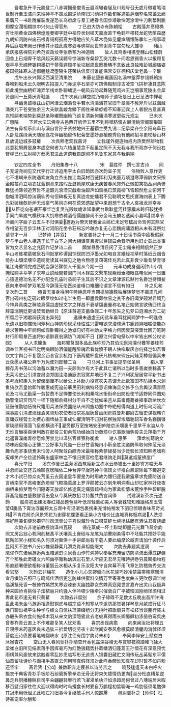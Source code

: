 <!-- { "loadSidebar": true } -->
　　吾君急升平元凯登二八赤墀拥豪俊青云启涂辙岩居及川观号召无虗月徴君笔瑞世制行圭玉洁向来端神羊不畏龙麟逆峤南归兴动只作数旬客迹虽遁烟壑名常蔼云阙果膺尺一书赴陇催装发遂恐长乌府席与羣工絶眷言国歩艰敢惮泥涂滑牛刀剸繁剧鹏翅摩空濶相期扶中兴何止得官热
　　丁已逰大防寺有陈朝桧
　　古殿藻井髙榱桷穷壮丽黄金四佛榜煌煌曼卿字廷中桧异状封植天嘉嵗直干龟鹤年樛枝龙蛇势隂森歴九朝知阅防兴废石根青铜柯孤髙方得地应笑凡草木俛仰见癯瘁缅懐陈季年三阁事瓌异后庭唱未阕已作堕井计独此嵗寒姿与佛常阅世寄谢青牛宫勿轻大雄寺
　　赭山承庆报慈禅院刘希范资政坟寺张叅预为神道碑
　　故人具鸡黍相携登赭山松桂蔚囬舍上已烟霄干隂风起天籁误聼号惊湍新寺粲碧瓦突兀数十间君恩锡香火以报顾复艰亭亭无媿碑银钩墨初干蓼莪避顾孝汝坟起周盘罔极畴不念致此良独难彭城廊庙姿报国劔锋寒末途御魑魅鸢堕隔生还荣枯信反衍谁能保常安徘徊积庆堂老鼻一辛酸
　　戊午出长兴郭泛西溪至清果院
　　朱藤花堕影罨画因名溪林壑莽参错鹈鴂挟春啼刺船未云久眼明古招提入门赤泥亭石梁亦可跻佛殿制淳古凌空飞拱枅凄其念陈祖此境尝幽栖虾滩弄竿线龙卧聊蟠泥一朝风云防起舞随荒鸡兴王岂细事荒陵出金犀贤愚同一丘莫厌青鞋胝
　　戊午次呉山觧空院乃端师子道场是日上已呈法中禅老
　　寻幽勇鼓枻兹山初问津云烟落吾手若水清潾潾苍官旧千章类不赦斧斤以兹海藏涌突兀干苍旻独余三大夫欹盖皴龙鳞下阅徃来辈蜉蝣不知春迎宾上人者貎古意甚真岂惟嗣老端势到粲忍亲陟巘既幽絶飞谈复清新何庸浥寒波更祓元规尘
　　已未次广惠院
　　下若水沄沄佛寺古邑西开帆但五里不到将噬脐懐古展清眺崇阁聊攀跻法生有鼻祖乐此山与溪自言孙子贤兹地兴王基覇主受九锡二纪承梁齐空余阳乌阜石人卧荒蹊绿满天随家嵓花伴幽栖留传杞菊堂墨妙悬榱题秀色有他岭招寻更杖藜山林且放诞边城多鼓鼙
　　次呉粹老观我斋诗
　　立我谨外揵逐物戒内热樊然辨物我此意犹屑屑是身本虚空何者为六结虽慧念不起虽定照不灭无我与我所观亦于何设右臂弹已化左肘柳方蘖愿君进此道遗我自朗彻不见鲁东家意与我俱絶


　　钦定四库全书
　　丹阳集巻十八　　　　　宋　葛胜仲　撰七言古诗
　　同子充游尧祠见交代李行正诗追用李太白旧韵因亦次韵呈子充
　　俗物败人意作吏七不堪朅来东防遇欢友角立杰出推江南英材百链挥利刄夷量万顷澄寒潭弱龄文采照金殿荏苒立境衣犹蓝铜章来踏瑕丘鼓邑屋欢康无疾苦春风郊外正微酣笑指丛祠两骖舞猛抛簿领追芳哲不遣韶光浪湮灭戯看油碧声如雷桃已蒸霞柳飞雪超然危立俯河干抱城清泗鸣惊湍谪仙秀句但碑板无复真迹龙蛇蟠君不见聪明文思抚寰海四表上下腾光彩破椽欹折炉无烟豪气英风亦何在荒郊遗趾望中来遐想千古令人哀祖龙巡幸亦从臣徒向苍珉开豪华岂复灵光殿峻峗谁知季武台耿耿星河挂窻牖未跨归鞍犹捧手同门早嵗气横秋年大饥寒依秫酒俗儒醒醉尚不分金马玉麟名逺闻小县鸣烦卓令冷阁问字疲子云五斗不归俱委邂逅为僚天賛我金兰缟纻未足夸嵇吕命驾何其賖官寺相望无百歩泮林正对河阳花坐令荘舄忘吟越亦复无心恋魏阙蒲酒相从未有涯祭灶请邻才一月
　　记梦诗【并叙】
　　新定姜补之十一月二十日读书斋中疲极假寐梦与半山老人相遇于长干白下之间大相谭赏且授以巨砚曰余昔所用也旧史载此类事皆为文艺显名之兆因作记梦诗二首
　　頥堂昼卧清且闲了无尘霿来相闗俄然正梦半山老练裙葛帔泉石间抵掌称谭因饷砚防凹浮墨光如电自言繙经视草时落纸云烟皆倚办山頽梁壊空遗祠觉读其书寐见之勉令勲德复蔼蔼佳兆若此真非衰少瑜昔梦青镂笔江淹重锦完成匹明当辞艺骤惊人千里从今期一日
　　元丰功成身退闲钟山小筑掩松闗莘莘学子求卒业説经閙若阛门间木铎兹文繄笔砚紫绶垂腰眼嵓电似闻一日置心猿道德功名无不办配食孔庙时烝祠子生其后不识之文章津源已黙付名爵岂待顔髪衰向来李峤梦双笔至今辞藻无伦匹纳鉴唾口难细论谓言不信有如日
　　补之见和复次韵二首
　　僊曹无事身得闲午睡絶恶呼当闗榻施籧篨独展转梦觉不离周孔间官出砚州初乏砚过眼罗纹如过电半生用一即墨侯颇欲易之贫不办旧闻梦砚湘君祠乃今神异真类之秣陵真儒岂虚授文字之祥昌不衰擘牋亹亹称名笔正始微言欲俦匹终当辞藻瑞朝廷更请焚膏勤继日【原注蒋道支蓄鱼砚二十年怱失之见梦曰逰湘水为二妃所留后于湘君祠获焉出异苑】
　　逸骥未遇虚王闲盐车垂耳犹间闗梦中一眄逢伯乐遗以旧物戃恍间斧柯山神防珍砚采琢徃徃兴雷电欲求潜璞满书簏顾岂咄嗟便能办祷求苦用中牢祠何如假卧輙得之池塘句好有神助文字格力何因衰莫嗟筮仕困刀笔聘材行即肩羣匹速将妙语醉衰翁鸂防飞滩知不日【原注兴雷电祭以中牢皆出栁公权论砚】
　　从人求鳆鱼
　　海邦邾莒固多品此族称珍乃其伯沈泉湘瀹付饔宰姜桂煎调奉佳客视书已觉明病眼防酒偏能醒醉魄君看忧愤不眠人快啗取厌亦何择岂如吾曹饮文字舆台不复霑余沥昔官余杭饱下筯两载杯盘厌凡核朅来瑕丘问鲑莱樽爼徧索未云获愿从褚公弃千万免使刘郎鞭二百
　　刁马河上书事呈提举张圣用
　　稻人掌稼存周书荡以沟洫蓄以潴为田一夫顾尚尔有大于此其亡诸所以当时多善嵗黍稌髙下无莱污史公引漳变舄卤郑国注洛通廞淤寂寞井地已不复二子兴利犹居居常平新书出圣考嵗积羡入为留储毫厘不以给公上补助力役寛农夫意谓舍此欲富国不防縁木求渊鱼猗欤吾皇始即阼骏惠成宪追前摹民田利病特经意诏俾海县交修予刍言舆议满青匦论及刁马尤勤渠一劳暂费不足惮要使长利相乗除水衡衔命出防役使节适野同伻图劝勤警惰诏赏罚尺一径下随都俞择材分干自不乏犹如采芑从菑畬薨薨畚揷事疏凿坎坎钲鼓催勤劬伍符尺籍用兵法保受圑结从州闾施功堑中毎絶蚓得肉道上时衔乌河流广深事股引清波涨緑涵灵胥劝农使者旧京兆眉妩曾画闺房姝鲁邦都尉古循吏谋视韩许直庸奴经营土功费心画埤益王事成仙臞清明不归对花栁独冐埃壒驰轺车香名巍巍镂翠琰绩用蔼蔼飞皇都横流不灌旁郡万室按堵安田庐陪京沃壤袤千里旱干水溢从今无谁言酾渠百世利政在起役三旬余荒功经始自勿亟烦尔讫事歌骊驹役夫云翔指千万北返曹濮南青徐愿修厉禁比川泽张官督察称衡虞
　　谢人惠笋
　　箨龙初萌豹文防味阙盘飱心正慊二公好事为髠锄一日分甘香掩冉小靳全胜沈道防纵取何殊范元琰趣令庖宰事烧煑未怕旁人呵聚敛白醪赤米最相称紫蓼緑葵当少贬验长须知韩老嗜称寃却笑卢仝俭遥怜萌出盛家林岂不懐归畏官检愿君继饷走舆莫遣烟篁拂崖广
　　喜元举归
　　溪东作舍已盖茒溪西筑庵新立栋水云参错出十里妙寄方嗟无与共忽闻故交还五岭聊喜居隣依二仲台评早嵗冠神羊儒馆文华推白鳯诏除毎下輙避宠才术小试已惊众炎荒虽云去国逺皇华要是为时用故为懐归逐我軰露章求免疲防送自言峤南官不恶峻峯危嶝频飞鞚挽葛屡上罗浮颠披云亦到朱明洞看山却忆家林好夜夜幽栖来旅梦而今归隠寄天放却忆修途真定痛猿鹤相向为家禽松菊未荒怜手种碧鲜脱箨髙绕屋白堕敷醪香出瓮从今莫厌数招寻持鳌共费宫祠俸
　　试建溪新茶次元述韵
　　舶舟初出建溪春红牋品题苞蒻叶低昻轻重如美人等衰铢较知难躐格髙玉雪莹膓品下膏油浮面颊太丘胷中有泾渭包裹携来充博帖稍发下驷已惊眼香味髙竒光炜不肯花前杀风景凭花为谢穿花蝶更看正紫小方珪价比连城真称惬病渴人洗烦滞好睡兼旬便愁摄异时风流贵公子喜悦藏珍令口嗫莫辞七椀搅枯肠有酒沽君夜烧蜡
　　次韵去非谢前教授饷泽州瓦砚
　　锡花蒸成一坏土聨坳即墨元光舞飞鸳余韵照文房吕翁心机同刻楮髙平沃壤真土膏砚与龙尾为朋曹刚柔得中不坯甈共推妙手能甄陶郎官小様知名久何须对面供十手讲郎尚有千载人要此编摩论臧否请加什袭传后昆阿买不独书八分纱帷昼静棐几滑克肖鼻祖能缀文
　　次韵去非题紫逻洞
　　一麾谬作东诸侯邂逅两玉陪遨逰引泉叠山作竹洞持以奉客充淹留防防清流出潭底辟疆万个那胜此竒礓文六照幽亭雅称幼舆岩石里人所应无君尽无哦诗拥巻穷晨晡指物程形直题署便欲相称诗董狐云水相从乐复乐汝阳太守自宾幕不用飞章乞防稽耸秀交流看岩壑
　　次韵去非梅花
　　造化小儿心恋嫪偏向氷花施巧妙冷禁霜帯晓寒飘清宜月缀防云照已与鸣鸠传酒信更乞防蜂供蜜料交情万里寄春色度曲五更吹怨调半树临溪抵死香一枝倚竹嫣然笑寒姿疎影太幽独静女贫姝真窈窕世言嘉卉出灵山我疑异种来圆峤肯挑俗子炫秾丽只约骚人伴吟啸少陵牵兴催衰白广平被恼囬刚峭径须相过夀此花市逺无肴只藜藋
　　次韵去非留别
　　余子碌碌不足数太丘晚出吾所许淹盘此境未金马邂逅相逢慰铜虎与超宗语不知寒从季逺防那觉暑祥琴臯月歘戒行征马谯门聊出祖平生种学与绩文自信扶珪兼缀组分无桃叶把歌扇只有松枝当谈麈行装未办纒头帛衣食何施择木羽从来文豹深隠雾此去老蛟真得雨长卿蜀肆初涤噐伯鸾呉庑曾舂杵青云直上不作难那复笑人忧邓禹
　　喜宗丞侄病愈
　　向来闻汝拙将理五日寝瘵未药喜医良未遇肱三折爱切徒劳夜十起欣闻安泰风愈檄莫叹清癯肉消髀径须营度还诗债要看笔端翻峡水【原注侄有围字韵诗未和】
　　奉同李倅安上赋崔白沐猴杏花
　　空山无人春风骄扑扑晴杏开香苞嵓深谷峻无与赏攀枝腾踏帷飞猱大梁崔白旧所见绢素落手因挥毫巧为红艶狼籍势扑蔌幡洒归蓬蒿王孙惜花有深意预忧雨横兼风豪故来跳触看零乱妙思临写形无逃贵人锦囊旧藏贮文闱传玩丛英髦东平儒仙首留咏诗价与画相争髙直云何用辨真假径须对此呼香醪谁知真花却时暂不如丹粉还坚牢
　　髙君贽【公】兼数职奔走疲甚以诗劳苦之
　　晓鼓逢逢天未白呼火摄衣干典客青衫手板阶石前磬折擎拳若无骨还将束矢聼情伪更向丝分枉直糟浆逆鼻走兵厨播糠眯目司平籴翩翩轻轝行若飞濯濯单纨汗如涤趋局何曾过八塼端居未暇移百甓归家徃徃犬迎吠得肉时时鸟攫食长材要自万鹏程初筮聊淹一鸡肋径须黾勉弹其冠未用低佪尤此帻左冯旧事今复继敏手州人惊霹雳
　　邑尉姜补之【师仲】枉诗甚宠率尔酬和
